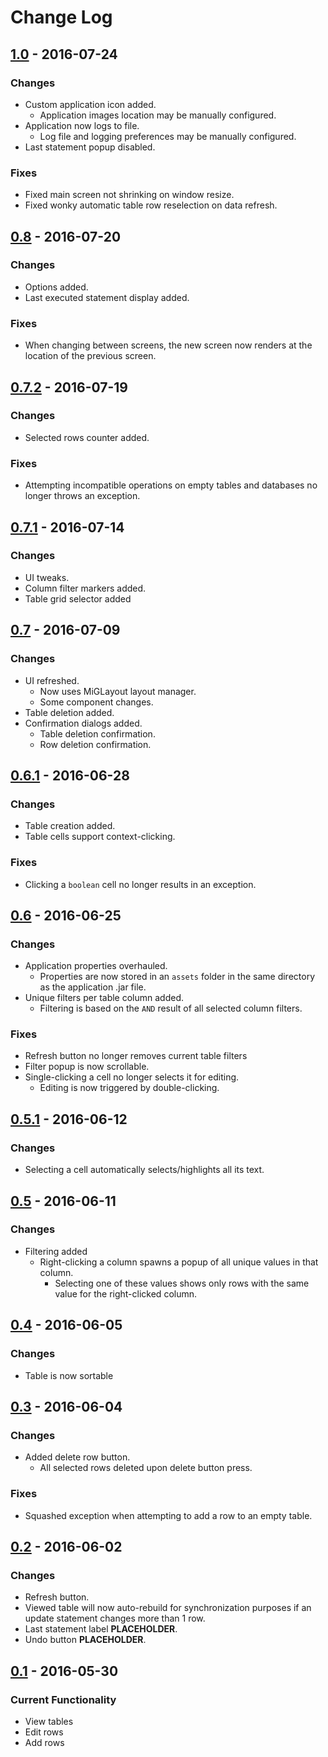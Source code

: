 # Change Log

## [1.0] - 2016-07-24
### Changes
* Custom application icon added.
	* Application images location may be manually configured.
* Application now logs to file.
	* Log file and logging preferences may be manually configured.
* Last statement popup disabled.

### Fixes
* Fixed main screen not shrinking on window resize.
* Fixed wonky automatic table row reselection on data refresh.


## [0.8] - 2016-07-20
### Changes
* Options added.
* Last executed statement display added.

### Fixes
* When changing between screens, the new screen now renders at the location of the previous screen.


## [0.7.2] - 2016-07-19
### Changes
* Selected rows counter added.

### Fixes
* Attempting incompatible operations on empty tables and databases no longer throws an exception.


## [0.7.1] - 2016-07-14
### Changes
* UI tweaks.
* Column filter markers added.
* Table grid selector added


## [0.7] - 2016-07-09
### Changes
* UI refreshed.
	* Now uses MiGLayout layout manager.
	* Some component changes.
* Table deletion added.
* Confirmation dialogs added.
	* Table deletion confirmation.
	* Row deletion confirmation.


## [0.6.1] - 2016-06-28
### Changes
* Table creation added.
* Table cells support context-clicking.

### Fixes
* Clicking a `boolean` cell no longer results in an exception.


## [0.6] - 2016-06-25
### Changes
* Application properties overhauled.
	* Properties are now stored in an `assets` folder in the same directory as the application .jar file.
* Unique filters per table column added.
	* Filtering is based on the `AND` result of all selected column filters.

### Fixes
* Refresh button no longer removes current table filters
* Filter popup is now scrollable.
* Single-clicking a cell no longer selects it for editing.
	* Editing is now triggered by double-clicking.


## [0.5.1] - 2016-06-12
### Changes
* Selecting a cell automatically selects/highlights all its text.


## [0.5] - 2016-06-11
### Changes
* Filtering added
	* Right-clicking a column spawns a popup of all unique values in that column.
		* Selecting one of these values shows only rows with the same value for the right-clicked column.


## [0.4] - 2016-06-05
### Changes
* Table is now sortable


## [0.3] - 2016-06-04
### Changes
* Added delete row button.
	* All selected rows deleted upon delete button press.

### Fixes
* Squashed exception when attempting to add a row to an empty table.


## [0.2] - 2016-06-02
### Changes
* Refresh button.
* Viewed table will now auto-rebuild for synchronization purposes if an update statement changes more than 1 row.
* Last statement label **PLACEHOLDER**.
* Undo button **PLACEHOLDER**.


## [0.1] - 2016-05-30
### Current Functionality
* View tables
* Edit rows
* Add rows


[1.0]: https://github.com/kkorolyov/SQLObViewer/releases/tag/v1.0
[0.8]: https://github.com/kkorolyov/SQLObViewer/releases/tag/v0.8
[0.7.2]: https://github.com/kkorolyov/SQLObViewer/releases/tag/v0.7.2
[0.7.1]: https://github.com/kkorolyov/SQLObViewer/releases/tag/v0.7.1
[0.7]: https://github.com/kkorolyov/SQLObViewer/releases/tag/v0.7
[0.6.1]: https://github.com/kkorolyov/SQLObViewer/releases/tag/v0.6.1
[0.6]: https://github.com/kkorolyov/SQLObViewer/releases/tag/v0.6
[0.5.1]: https://github.com/kkorolyov/SQLObViewer/releases/tag/v0.5.1
[0.5]: https://github.com/kkorolyov/SQLObViewer/releases/tag/v0.5
[0.4]: https://github.com/kkorolyov/SQLObViewer/releases/tag/v0.4
[0.3]: https://github.com/kkorolyov/SQLObViewer/releases/tag/v0.3
[0.2]: https://github.com/kkorolyov/SQLObViewer/releases/tag/v0.2
[0.1]: https://github.com/kkorolyov/SQLObViewer/releases/tag/v0.1

